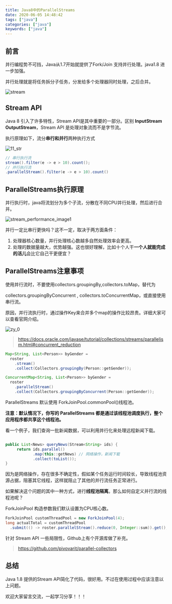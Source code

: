 ```yaml
---
title: Java8中的ParallelStreams
date: 2020-06-05 14:48:42
tags: ["java"]
categories: ["java"]
keywords: ["java"]
---
```


## 前言

并行编程势不可挡，Java从1.7开始就提供了Fork/Join 支持并行处理。java1.8 进一步加强。

并行处理就是将任务拆分子任务，分发给多个处理器同时处理，之后合并。



![stream](https://blogs-on.oss-cn-beijing.aliyuncs.com/imgs/stream.png)

## Stream API

Java 8 引入了许多特性，Stream API是其中重要的一部分。区别 **InputStream** **OutputStream**，Stream API 是处理对象流而不是字节流。

执行原理如下，流分**串行和并行**两种执行方式

![11_str](https://blogs-on.oss-cn-beijing.aliyuncs.com/imgs/11_str.png)



```java
// 串行执行流
stream().filter(e -> e > 10).count();
// 并行执行流
.parallelStream().filter(e -> e > 10).count()
```



## ParallelStreams执行原理

并行执行时，java将流划分为多个子流，分散在不同CPU并行处理，然后进行合并。

![stream_performance_image1](https://blogs-on.oss-cn-beijing.aliyuncs.com/imgs/stream_performance_image1-1345859.png)

并行一定比串行更快吗？这不一定，取决于两方面条件：

1. 处理器核心数量，并行处理核心数越多自然处理效率会更高。
2. 处理的数据量越大，优势越强。这也很好理解，比如十个人干**一个人就能完成的活儿**会比它自己干更便宜？



## ParallelStreams注意事项

使用并行流时，不要使用collectors.groupingBy,collectors.toMap，替代为

collectors.groupingByConcurrent , collectors.toConcurrentMap，或直接使用串行流。

原因，并行流执行时，通过操作Key来合并多个map的操作比较昂贵。详细大家可以查看官网介绍。

![zy_0](https://blogs-on.oss-cn-beijing.aliyuncs.com/imgs/zy_0.png)

> https://docs.oracle.com/javase/tutorial/collections/streams/parallelism.html#concurrent_reduction

```java
Map<String, List<Person>> byGender = 
  roster
  	.stream()
  	.collect(Collectors.groupingBy(Person::getGender));

ConcurrentMap<String, List<Person>> byGender =         
  roster
  	.parallelStream()
  	.collect(Collectors.groupingByConcurrent(Person::getGender));

```



ParallelStreams 默认使用 ForkJoinPool.commonPool()线程池。

**注意：默认情况下，你写的 ParallelStreams 都是通过该线程池调度执行，整个应用程序都共享这个线程池。**

看一个例子，我们查询一批新闻数据，可以利用并行化来处理远程新闻下载。

```java

public List<News> queryNews(Stream<String> ids) {
     return ids.parallel()
            .map(this::getNews) // 网络操作，新闻下载
            .collect(toList());
}
```

因为是网络操作，存在很多不确定性，假如某个任务运行时间较长，导致线程池资源占据，阻塞其它线程，这样就阻止了其他的并行流任务正常进行。

如果解决这个问题的其中一种方式，进行**线程池隔离**。那么如何自定义并行流的线程池呢？

ForkJoinPool 构造参数我们默认设置为CPU核心数。

```java
ForkJoinPool customThreadPool = new ForkJoinPool(4);
long actualTotal = customThreadPool
  .submit(() -> roster.parallelStream().reduce(0, Integer::sum)).get();
```



针对 Stream API 一些局限性，Github上有个开源库做了补充。

> https://github.com/pivovarit/parallel-collectors



## 总结

Java 1.8 提供的Stream API简化了代码，很好用。不过在使用过程中应该注意以上问题。

欢迎大家留言交流，一起学习分享！！！